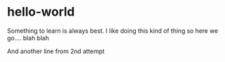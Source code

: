 # hello-world

Something to learn is always best. I like doing this kind of thing 
so here we go....
blah blah

And another line from 2nd attempt
